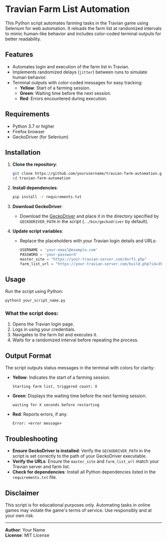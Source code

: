 
# Travian Farm List Automation

This Python script automates farming tasks in the Travian game using Selenium for web automation. It reloads the farm list at randomized intervals to mimic human-like behavior and includes color-coded terminal outputs for better readability.

## Features

- Automates login and execution of the farm list in Travian.
- Implements randomized delays (`jitter`) between runs to simulate human behavior.
- Terminal outputs with color-coded messages for easy tracking:
  - **Yellow**: Start of a farming session.
  - **Green**: Waiting time before the next session.
  - **Red**: Errors encountered during execution.

## Requirements

- Python 3.7 or higher
- Firefox browser
- GeckoDriver (for Selenium)

## Installation

1. **Clone the repository**:
   ```bash
   git clone https://github.com/yourusername/travian-farm-automation.git
   cd travian-farm-automation
   ```

2. **Install dependencies**:
   ```bash
   pip install -r requirements.txt
   ```

3. **Download GeckoDriver**:
   - Download the [GeckoDriver](https://github.com/mozilla/geckodriver/releases) and place it in the directory specified by `GECKODRIVER_PATH` in the script (`../bin/geckodriver` by default).

4. **Update script variables**:
   - Replace the placeholders with your Travian login details and URLs:
     ```python
     USERNAME = 'your-email@example.com'
     PASSWORD = 'your-password'
     master_site = "https://your-travian-server.com/dorf1.php"
     farm_list_url = "https://your-travian-server.com/build.php?id=39&gid=16&tt=99"
     ```

## Usage

Run the script using Python:
```bash
python3 your_script_name.py
```

### What the script does:
1. Opens the Travian login page.
2. Logs in using your credentials.
3. Navigates to the farm list and executes it.
4. Waits for a randomized interval before repeating the process.

## Output Format

The script outputs status messages in the terminal with colors for clarity:
- **Yellow**: Indicates the start of a farming session.
  ```
  Starting farm list, triggered count: X
  ```
- **Green**: Displays the waiting time before the next farming session.
  ```
  waiting for X seconds before restarting
  ```
- **Red**: Reports errors, if any.
  ```
  Error: <error message>
  ```

## Troubleshooting

- **Ensure GeckoDriver is installed**:
  Verify the `GECKODRIVER_PATH` in the script is set correctly to the path of your GeckoDriver executable.
- **Verify the URLs**:
  Ensure the `master_site` and `farm_list_url` match your Travian server and farm list.
- **Check for dependencies**:
  Install all Python dependencies listed in the `requirements.txt` file.

## Disclaimer

This script is for educational purposes only. Automating tasks in online games may violate the game's terms of service. Use responsibly and at your own risk.

---
**Author**: Your Name  
**License**: MIT License
